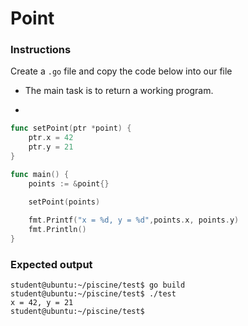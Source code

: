  # Point

### Instructions

Create a `.go` file and copy the code below into our file

- The main task is to return a working program.

- 

```go
func setPoint(ptr *point) {
    ptr.x = 42
    ptr.y = 21
}

func main() {
    points := &point{}

    setPoint(points)
    
    fmt.Printf("x = %d, y = %d",points.x, points.y)
    fmt.Println()
}
```

### Expected output

```console
student@ubuntu:~/piscine/test$ go build
student@ubuntu:~/piscine/test$ ./test
x = 42, y = 21 
student@ubuntu:~/piscine/test$
```